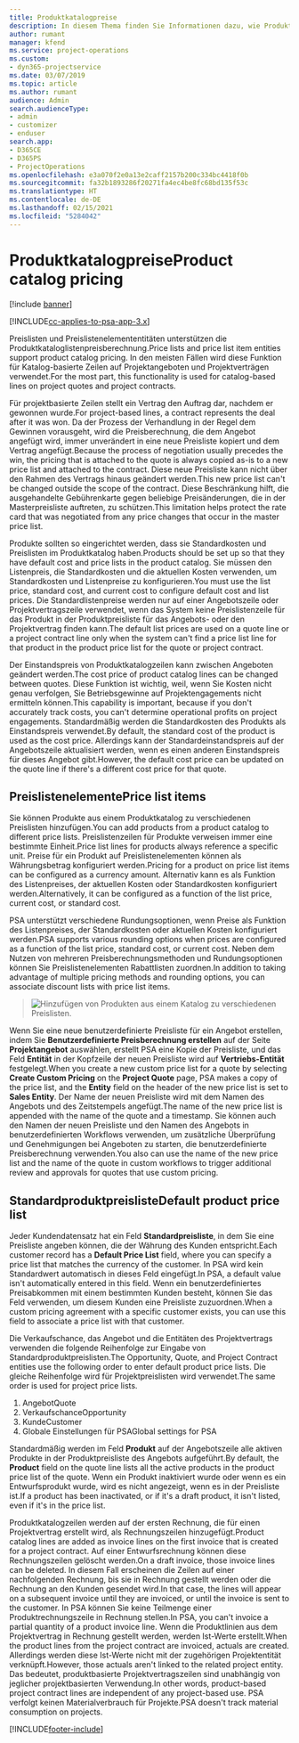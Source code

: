 ```yaml
---
title: Produktkatalogpreise
description: In diesem Thema finden Sie Informationen dazu, wie Produktkatalogpreisberechnung in PSA ( Dynamics 365 Project Service Automation ) funktionieren.
author: rumant
manager: kfend
ms.service: project-operations
ms.custom:
- dyn365-projectservice
ms.date: 03/07/2019
ms.topic: article
ms.author: rumant
audience: Admin
search.audienceType:
- admin
- customizer
- enduser
search.app:
- D365CE
- D365PS
- ProjectOperations
ms.openlocfilehash: e3a070f2e0a13e2caff2157b200c334bc4418f0b
ms.sourcegitcommit: fa32b1893286f20271fa4ec4be8fc68bd135f53c
ms.translationtype: HT
ms.contentlocale: de-DE
ms.lasthandoff: 02/15/2021
ms.locfileid: "5284042"
---
```

# <a name="product-catalog-pricing"></a><span data-ttu-id="0f207-103">Produktkatalogpreise</span><span class="sxs-lookup"><span data-stu-id="0f207-103">Product catalog pricing</span></span> 

[!include [banner](../includes/psa-now-project-operations.md)]

[!INCLUDE[cc-applies-to-psa-app-3.x](../includes/cc-applies-to-psa-app-3x.md)]


<span data-ttu-id="0f207-104">Preislisten und Preislistenelemententitäten unterstützen die Produktkataloglistenpreisberechnung.</span><span class="sxs-lookup"><span data-stu-id="0f207-104">Price lists and price list item entities support product catalog pricing.</span></span> <span data-ttu-id="0f207-105">In den meisten Fällen wird diese Funktion für Katalog-basierte Zeilen auf Projektangeboten und Projektverträgen verwendet.</span><span class="sxs-lookup"><span data-stu-id="0f207-105">For the most part, this functionality is used for catalog-based lines on project quotes and project contracts.</span></span>

<span data-ttu-id="0f207-106">Für projektbasierte Zeilen stellt ein Vertrag den Auftrag dar, nachdem er gewonnen wurde.</span><span class="sxs-lookup"><span data-stu-id="0f207-106">For project-based lines, a contract represents the deal after it was won.</span></span> <span data-ttu-id="0f207-107">Da der Prozess der Verhandlung in der Regel dem Gewinnen vorausgeht, wird die Preisberechnung, die dem Angebot angefügt wird, immer unverändert in eine neue Preisliste kopiert und dem Vertrag angefügt.</span><span class="sxs-lookup"><span data-stu-id="0f207-107">Because the process of negotiation usually precedes the win, the pricing that is attached to the quote is always copied as-is to a new price list and attached to the contract.</span></span> <span data-ttu-id="0f207-108">Diese neue Preisliste kann nicht über den Rahmen des Vertrags hinaus geändert werden.</span><span class="sxs-lookup"><span data-stu-id="0f207-108">This new price list can't be changed outside the scope of the contract.</span></span> <span data-ttu-id="0f207-109">Diese Beschränkung hilft, die ausgehandelte Gebührenkarte gegen beliebige Preisänderungen, die in der Masterpreisliste auftreten, zu schützen.</span><span class="sxs-lookup"><span data-stu-id="0f207-109">This limitation helps protect the rate card that was negotiated from any price changes that occur in the master price list.</span></span>

<span data-ttu-id="0f207-110">Produkte sollten so eingerichtet werden, dass sie Standardkosten und Preislisten im Produktkatalog haben.</span><span class="sxs-lookup"><span data-stu-id="0f207-110">Products should be set up so that they have default cost and price lists in the product catalog.</span></span> <span data-ttu-id="0f207-111">Sie müssen den Listenpreis, die Standardkosten und die aktuellen Kosten verwenden, um Standardkosten und Listenpreise zu konfigurieren.</span><span class="sxs-lookup"><span data-stu-id="0f207-111">You must use the list price, standard cost, and current cost to configure default cost and list prices.</span></span> <span data-ttu-id="0f207-112">Die Standardlistenpreise werden nur auf einer Angebotszeile oder Projektvertragszeile verwendet, wenn das System keine Preislistenzeile für das Produkt in der Produktpreisliste für das Angebots- oder den Projektvertrag finden kann.</span><span class="sxs-lookup"><span data-stu-id="0f207-112">The default list prices are used on a quote line or a project contract line only when the system can't find a price list line for that product in the product price list for the quote or project contract.</span></span>

<span data-ttu-id="0f207-113">Der Einstandspreis von Produktkatalogzeilen kann zwischen Angeboten geändert werden.</span><span class="sxs-lookup"><span data-stu-id="0f207-113">The cost price of product catalog lines can be changed between quotes.</span></span> <span data-ttu-id="0f207-114">Diese Funktion ist wichtig, weil, wenn Sie Kosten nicht genau verfolgen, Sie Betriebsgewinne auf Projektengagements nicht ermitteln können.</span><span class="sxs-lookup"><span data-stu-id="0f207-114">This capability is important, because if you don't accurately track costs, you can't determine operational profits on project engagements.</span></span> <span data-ttu-id="0f207-115">Standardmäßig werden die Standardkosten des Produkts als Einstandspreis verwendet.</span><span class="sxs-lookup"><span data-stu-id="0f207-115">By default, the standard cost of the product is used as the cost price.</span></span> <span data-ttu-id="0f207-116">Allerdings kann der Standardeinstandspreis auf der Angebotszeile aktualisiert werden, wenn es einen anderen Einstandspreis für dieses Angebot gibt.</span><span class="sxs-lookup"><span data-stu-id="0f207-116">However, the default cost price can be updated on the quote line if there's a different cost price for that quote.</span></span>

## <a name="price-list-items"></a><span data-ttu-id="0f207-117">Preislistenelemente</span><span class="sxs-lookup"><span data-stu-id="0f207-117">Price list items</span></span>

<span data-ttu-id="0f207-118">Sie können Produkte aus einem Produktkatalog zu verschiedenen Preislisten hinzufügen.</span><span class="sxs-lookup"><span data-stu-id="0f207-118">You can add products from a product catalog to different price lists.</span></span> <span data-ttu-id="0f207-119">Preislistenzeilen für Produkte verweisen immer eine bestimmte Einheit.</span><span class="sxs-lookup"><span data-stu-id="0f207-119">Price list lines for products always reference a specific unit.</span></span> <span data-ttu-id="0f207-120">Preise für ein Produkt auf Preislistenelementen können als Währungsbetrag konfiguriert werden.</span><span class="sxs-lookup"><span data-stu-id="0f207-120">Pricing for a product on price list items can be configured as a currency amount.</span></span> <span data-ttu-id="0f207-121">Alternativ kann es als Funktion des Listenpreises, der aktuellen Kosten oder Standardkosten konfiguriert werden.</span><span class="sxs-lookup"><span data-stu-id="0f207-121">Alternatively, it can be configured as a function of the list price, current cost, or standard cost.</span></span>

<span data-ttu-id="0f207-122">PSA unterstützt verschiedene Rundungsoptionen, wenn Preise als Funktion des Listenpreises, der Standardkosten oder aktuellen Kosten konfiguriert werden.</span><span class="sxs-lookup"><span data-stu-id="0f207-122">PSA supports various rounding options when prices are configured as a function of the list price, standard cost, or current cost.</span></span> <span data-ttu-id="0f207-123">Neben dem Nutzen von mehreren Preisberechnungsmethoden und Rundungsoptionen können Sie Preislistenelementen Rabattlisten zuordnen.</span><span class="sxs-lookup"><span data-stu-id="0f207-123">In addition to taking advantage of multiple pricing methods and rounding options, you can associate discount lists with price list items.</span></span> 

> ![Hinzufügen von Produkten aus einem Katalog zu verschiedenen Preislisten.](media/basic-guide-16.png)

<span data-ttu-id="0f207-125">Wenn Sie eine neue benutzerdefinierte Preisliste für ein Angebot erstellen, indem Sie **Benutzerdefinierte Preisberechnung erstellen** auf der Seite **Projektangebot** auswählen, erstellt PSA eine Kopie der Preisliste, und das Feld **Entität** in der Kopfzeile der neuen Preisliste wird auf **Vertriebs-Entität** festgelegt.</span><span class="sxs-lookup"><span data-stu-id="0f207-125">When you create a new custom price list for a quote by selecting **Create Custom Pricing** on the **Project Quote** page, PSA makes a copy of the price list, and the **Entity** field on the header of the new price list is set to **Sales Entity**.</span></span> <span data-ttu-id="0f207-126">Der Name der neuen Preisliste wird mit dem Namen des Angebots und des Zeitstempels angefügt.</span><span class="sxs-lookup"><span data-stu-id="0f207-126">The name of the new price list is appended with the name of the quote and a timestamp.</span></span> <span data-ttu-id="0f207-127">Sie können auch den Namen der neuen Preisliste und den Namen des Angebots in benutzerdefinierten Workflows verwenden, um zusätzliche Überprüfung und Genehmigungen bei Angeboten zu starten, die benutzerdefinierte Preisberechnung verwenden.</span><span class="sxs-lookup"><span data-stu-id="0f207-127">You also can use the name of the new price list and the name of the quote in custom workflows to trigger additional review and approvals for quotes that use custom pricing.</span></span>

 
## <a name="default-product-price-list"></a><span data-ttu-id="0f207-128">Standardproduktpreisliste</span><span class="sxs-lookup"><span data-stu-id="0f207-128">Default product price list</span></span>
<span data-ttu-id="0f207-129">Jeder Kundendatensatz hat ein Feld **Standardpreisliste**, in dem Sie eine Preisliste angeben können, die der Währung des Kunden entspricht.</span><span class="sxs-lookup"><span data-stu-id="0f207-129">Each customer record has a **Default Price List** field, where you can specify a price list that matches the currency of the customer.</span></span> <span data-ttu-id="0f207-130">In PSA wird kein Standardwert automatisch in dieses Feld eingefügt.</span><span class="sxs-lookup"><span data-stu-id="0f207-130">In PSA, a default value isn't automatically entered in this field.</span></span> <span data-ttu-id="0f207-131">Wenn ein benutzerdefiniertes Preisabkommen mit einem bestimmten Kunden besteht, können Sie das Feld verwenden, um diesem Kunden eine Preisliste zuzuordnen.</span><span class="sxs-lookup"><span data-stu-id="0f207-131">When a custom pricing agreement with a specific customer exists, you can use this field to associate a price list with that customer.</span></span>

<span data-ttu-id="0f207-132">Die Verkaufschance, das Angebot und die Entitäten des Projektvertrags verwenden die folgende Reihenfolge zur Eingabe von Standardproduktpreislisten.</span><span class="sxs-lookup"><span data-stu-id="0f207-132">The Opportunity, Quote, and Project Contract entities use the following order to enter default product price lists.</span></span> <span data-ttu-id="0f207-133">Die gleiche Reihenfolge wird für Projektpreislisten wird verwendet.</span><span class="sxs-lookup"><span data-stu-id="0f207-133">The same order is used for project price lists.</span></span>

1.  <span data-ttu-id="0f207-134">Angebot</span><span class="sxs-lookup"><span data-stu-id="0f207-134">Quote</span></span>
2.  <span data-ttu-id="0f207-135">Verkaufschance</span><span class="sxs-lookup"><span data-stu-id="0f207-135">Opportunity</span></span>
3.  <span data-ttu-id="0f207-136">Kunde</span><span class="sxs-lookup"><span data-stu-id="0f207-136">Customer</span></span>
4.  <span data-ttu-id="0f207-137">Globale Einstellungen für PSA</span><span class="sxs-lookup"><span data-stu-id="0f207-137">Global settings for PSA</span></span>

<span data-ttu-id="0f207-138">Standardmäßig werden im Feld **Produkt** auf der Angebotszeile alle aktiven Produkte in der Produktpreisliste des Angebots aufgeführt.</span><span class="sxs-lookup"><span data-stu-id="0f207-138">By default, the **Product** field on the quote line lists all the active products in the product price list of the quote.</span></span> <span data-ttu-id="0f207-139">Wenn ein Produkt inaktiviert wurde oder wenn es ein Entwurfsprodukt wurde, wird es nicht angezeigt, wenn es in der Preisliste ist.</span><span class="sxs-lookup"><span data-stu-id="0f207-139">If a product has been inactivated, or if it's a draft product, it isn't listed, even if it's in the price list.</span></span> 

<span data-ttu-id="0f207-140">Produktkatalogzeilen werden auf der ersten Rechnung, die für einen Projektvertrag erstellt wird, als Rechnungszeilen hinzugefügt.</span><span class="sxs-lookup"><span data-stu-id="0f207-140">Product catalog lines are added as invoice lines on the first invoice that is created for a project contract.</span></span> <span data-ttu-id="0f207-141">Auf einer Entwurfsrechnung können diese Rechnungszeilen gelöscht werden.</span><span class="sxs-lookup"><span data-stu-id="0f207-141">On a draft invoice, those invoice lines can be deleted.</span></span> <span data-ttu-id="0f207-142">In diesem Fall erscheinen die Zeilen auf einer nachfolgenden Rechnung, bis sie in Rechnung gestellt werden oder die Rechnung an den Kunden gesendet wird.</span><span class="sxs-lookup"><span data-stu-id="0f207-142">In that case, the lines will appear on a subsequent invoice until they are invoiced, or until the invoice is sent to the customer.</span></span> <span data-ttu-id="0f207-143">In PSA können Sie keine Teilmenge einer Produktrechnungszeile in Rechnung stellen.</span><span class="sxs-lookup"><span data-stu-id="0f207-143">In PSA, you can't invoice a partial quantity of a product invoice line.</span></span> <span data-ttu-id="0f207-144">Wenn die Produktlinien aus dem Projektvertrag in Rechnung gestellt werden, werden Ist-Werte erstellt.</span><span class="sxs-lookup"><span data-stu-id="0f207-144">When the product lines from the project contract are invoiced, actuals are created.</span></span> <span data-ttu-id="0f207-145">Allerdings werden diese Ist-Werte nicht mit der zugehörigen Projektentität verknüpft.</span><span class="sxs-lookup"><span data-stu-id="0f207-145">However, those actuals aren't linked to the related project entity.</span></span> <span data-ttu-id="0f207-146">Das bedeutet, produktbasierte Projektvertragszeilen sind unabhängig von jeglicher projektbasierten Verwendung.</span><span class="sxs-lookup"><span data-stu-id="0f207-146">In other words, product-based project contract lines are independent of any project-based use.</span></span> <span data-ttu-id="0f207-147">PSA verfolgt keinen Materialverbrauch für Projekte.</span><span class="sxs-lookup"><span data-stu-id="0f207-147">PSA doesn't track material consumption on projects.</span></span>


[!INCLUDE[footer-include](../includes/footer-banner.md)]
